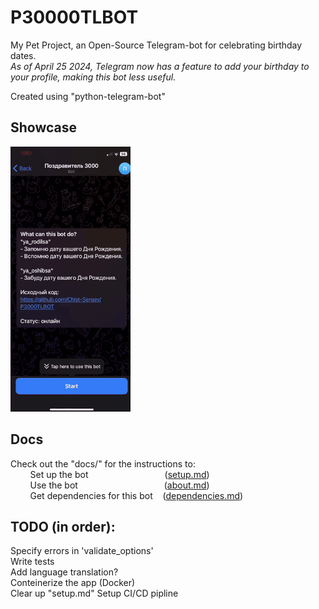 # P30000TLBOT

My Pet Project, an Open-Source Telegram-bot for celebrating birthday dates.  
*As of April 25 2024, Telegram now has a feature to add your birthday to your profile, making this bot less useful.*  

Created using "python-telegram-bot"  

## Showcase

![showcase.gif](https://raw.githubusercontent.com/Chist-Sergey/HostFiles/776b2dd54e3fab1750ca483a2b6d9b634b0a983e/bot_showcase-ezgif.com-resize.gif)

## Docs

Check out the "docs/" for the instructions to:  
        Set up the bot                               ([setup.md](docs/setup.md))  
        Use the bot                                   ([about.md](docs/about.md))  
        Get dependencies for this bot    ([dependencies.md](docs/develop.md))

## TODO (in order):

Specify errors in 'validate_options'  
Write tests  
Add language translation?  
Conteinerize the app (Docker)  
Clear up "setup.md"
Setup CI/CD pipline  
